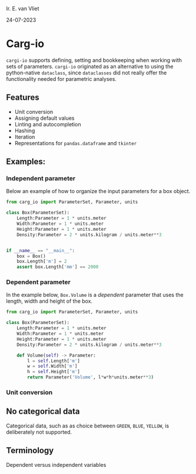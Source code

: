 

Ir. E. van Vliet

24-07-2023

# Carg-io

`cargi-io` supports defining, setting and bookkeeping when working with sets of parameters.
`cargi-io` originated as an alternative to using the python-native `dataclass`, since `dataclasses` did not really offer the functionality needed for parametric analyses.

## Features

- Unit conversion
- Assigning default values
- Linting and autocompletion
- Hashing
- Iteration
- Representations for `pandas.dataframe` and `tkinter`


## Examples:

### Independent parameter
Below an example of how to organize the input parameters for a box object.

```python
from carg_io import ParameterSet, Parameter, units

class Box(ParameterSet):
    Length:Parameter = 1 * units.meter
    Width:Parameter = 1 * units.meter
    Height:Parameter = 1 * units.meter
    Density:Parameter = 2 * units.kilogram / units.meter**3


if __name__ == "__main__":
    box = Box()
    box.Length['m'] = 2
    assert box.Length['mm'] == 2000

```

### Dependent parameter
In the example below, `Box.Volume` is a *dependent* parameter that uses the length, width and height of the box.

```python
from carg_io import ParameterSet, Parameter, units

class Box(ParameterSet):
    Length:Parameter = 1 * units.meter
    Width:Parameter = 1 * units.meter
    Height:Parameter = 1 * units.meter
    Density:Parameter = 2 * units.kilogram / units.meter**3

    def Volume(self) -> Parameter:
        l = self.Length['m']
        w = self.Width['m']
        h = self.Height['m']
        return Parameter('Volume', l*w*h*units.meter**3)

```










### Unit conversion



## No categorical data
Categorical data, such as as choice between `GREEN`, `BLUE`, `YELLOW`, is deliberately not supported. 


## Terminology
Dependent versus independent variables


